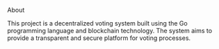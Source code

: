 About

This project is a decentralized voting system built using the Go programming language and blockchain technology. The system aims to provide a transparent and secure platform for voting processes.
